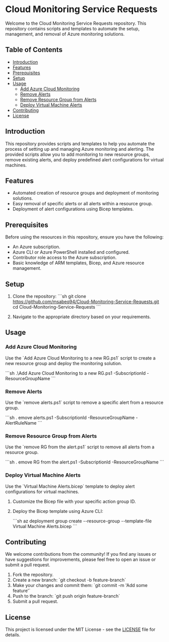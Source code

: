 
# Cloud Monitoring Service Requests

Welcome to the Cloud Monitoring Service Requests repository. This repository contains scripts and templates to automate the setup, management, and removal of Azure monitoring solutions.

## Table of Contents

- [Introduction](#introduction)
- [Features](#features)
- [Prerequisites](#prerequisites)
- [Setup](#setup)
- [Usage](#usage)
  - [Add Azure Cloud Monitoring](#add-azure-cloud-monitoring)
  - [Remove Alerts](#remove-alerts)
  - [Remove Resource Group from Alerts](#remove-resource-group-from-alerts)
  - [Deploy Virtual Machine Alerts](#deploy-virtual-machine-alerts)
- [Contributing](#contributing)
- [License](#license)

## Introduction

This repository provides scripts and templates to help you automate the process of setting up and managing Azure monitoring and alerting. The provided scripts allow you to add monitoring to new resource groups, remove existing alerts, and deploy predefined alert configurations for virtual machines.

## Features

- Automated creation of resource groups and deployment of monitoring solutions.
- Easy removal of specific alerts or all alerts within a resource group.
- Deployment of alert configurations using Bicep templates.

## Prerequisites

Before using the resources in this repository, ensure you have the following:

- An Azure subscription.
- Azure CLI or Azure PowerShell installed and configured.
- Contributor role access to the Azure subscription.
- Basic knowledge of ARM templates, Bicep, and Azure resource management.

## Setup

1. Clone the repository:
    \`\`\`sh
    git clone https://github.com/msabeq94/Cloud-Monitoring-Service-Requests.git
    cd Cloud-Monitoring-Service-Requests
    \`\`\`

2. Navigate to the appropriate directory based on your requirements.

## Usage

### Add Azure Cloud Monitoring

Use the \`Add Azure Cloud Monitoring to a new RG.ps1\` script to create a new resource group and deploy the monitoring solution.

\`\`\`sh
.\Add Azure Cloud Monitoring to a new RG.ps1 -SubscriptionId <your-subscription-id> -ResourceGroupName <your-resource-group-name>
\`\`\`

### Remove Alerts

Use the \`remove alerts.ps1\` script to remove a specific alert from a resource group.

\`\`\`sh
.
emove alerts.ps1 -SubscriptionId <your-subscription-id> -ResourceGroupName <your-resource-group-name> -AlertRuleName <your-alert-rule-name>
\`\`\`

### Remove Resource Group from Alerts

Use the \`remove RG from the alert.ps1\` script to remove all alerts from a resource group.

\`\`\`sh
.
emove RG from the alert.ps1 -SubscriptionId <your-subscription-id> -ResourceGroupName <your-resource-group-name>
\`\`\`

### Deploy Virtual Machine Alerts

Use the \`Virtual Machine Alerts.bicep\` template to deploy alert configurations for virtual machines.

1. Customize the Bicep file with your specific action group ID.
2. Deploy the Bicep template using Azure CLI:

    \`\`\`sh
    az deployment group create --resource-group <your-resource-group-name> --template-file Virtual Machine Alerts.bicep
    \`\`\`

## Contributing

We welcome contributions from the community! If you find any issues or have suggestions for improvements, please feel free to open an issue or submit a pull request.

1. Fork the repository.
2. Create a new branch: \`git checkout -b feature-branch\`
3. Make your changes and commit them: \`git commit -m 'Add some feature'\`
4. Push to the branch: \`git push origin feature-branch\`
5. Submit a pull request.

## License

This project is licensed under the MIT License - see the [LICENSE](LICENSE) file for details.

